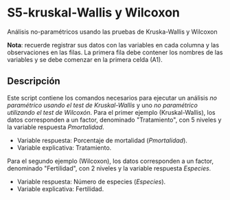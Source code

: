 # S5-kruskal-Wallis y Wilcoxon
Análisis no-paramétricos usando las pruebas de Kruska-Wallis y Wilcoxon


__Nota__: recuerde registrar sus datos con las variables en cada columna y las observaciones en las filas. La primera fila debe contener los nombres de las variables y se debe comenzar en la primera celda (A1). 


## Descripción 

Este script contiene los comandos necesarios para ejecutar un análisis _no paramétrico usando el test de Kruskal-Wallis_ y uno _no paramétrico utilizando el test de Wilcoxón_. Para el primer ejemplo (Kruskal-Wallis), los datos corresponden a un factor, denominado "Tratamiento", con 5 niveles y la variable respuesta _Pmortalidad_.  

+ Variable respuesta: Porcentaje de mortalidad (_Pmortalidad_).
+ Variable explicativa: Tratamiento. 



Para el segundo ejemplo (Wilcoxon), los datos corresponden a un factor, denominado "Fertilidad", con 2 niveles y la variable respuesta _Especies_.  

+ Variable respuesta: Número de especies (_Especies_).
+ Variable explicativa: Fertilidad. 
